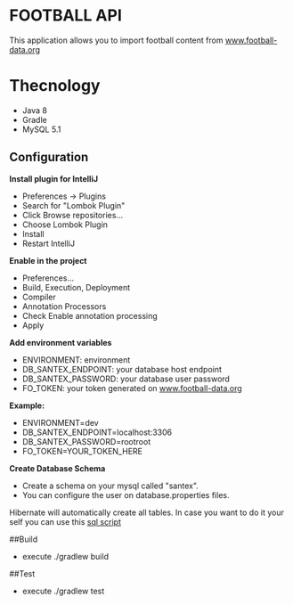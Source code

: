 # FOOTBALL API

This application allows you to import football content from www.football-data.org

# Thecnology

* Java 8
* Gradle
* MySQL 5.1

## Configuration

**Install plugin for IntelliJ**
* Preferences -> Plugins
* Search for "Lombok Plugin"
* Click Browse repositories...
* Choose Lombok Plugin
* Install
* Restart IntelliJ

**Enable in the project**
* Preferences...
* Build, Execution, Deployment
* Compiler
* Annotation Processors
* Check Enable annotation processing
* Apply


**Add environment variables**

* ENVIRONMENT: environment
* DB_SANTEX_ENDPOINT: your database host endpoint
* DB_SANTEX_PASSWORD: your database user password
* FO_TOKEN: your token generated on www.football-data.org

**Example:** 
* ENVIRONMENT=dev
* DB_SANTEX_ENDPOINT=localhost:3306
* DB_SANTEX_PASSWORD=rootroot
* FO_TOKEN=YOUR_TOKEN_HERE

**Create Database Schema**

* Create a schema on your mysql called "santex". 
* You can configure the user on database.properties files.

Hibernate will automatically create all tables. In case you want to do it your self
 you can use this [sql script](https://github.com/drhernandez/apifootball/tree/master/src/main/resources/db/creation.sql)

##Build

* execute ./gradlew build

##Test

* execute ./gradlew test
